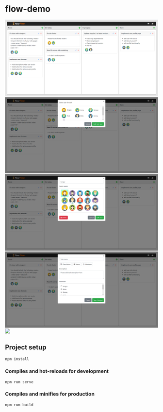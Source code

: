 # flow-demo

![](https://github.com/kedrovski/your-flow/blob/master/screenshots/screenshot1.png)
![](https://github.com/kedrovski/your-flow/blob/master/screenshots/screenshot2.png)
![](https://github.com/kedrovski/your-flow/blob/master/screenshots/screenshot3.png)
![](https://github.com/kedrovski/your-flow/blob/master/screenshots/screenshot4.png)
![](https://github.com/kedrovski/your-flow/blob/master/screenshots/screenshot5.png)

## Project setup
```
npm install
```

### Compiles and hot-reloads for development
```
npm run serve
```

### Compiles and minifies for production
```
npm run build
```

